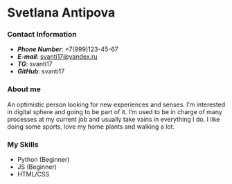 # Svetlana Antipova

### **Contact Information**
- **_Phone Number_**: +7(999)123-45-67
- **_E-mail_**: <svanti17@yandex.ru>
- **_TG_**: svanti17
- **_GitHub_**: svanti17

### **About me**
An optimistic person looking for new experiences and senses. I’m interested in digital sphere and going to be part of it. I’m used to be in charge of many processes at my current job and usually take vains in everything I do. I like doing some sports, love my home plants and walking a lot. 

### **My Skills**
- Python (Beginner)
- JS (Beginner)
- HTML/CSS

